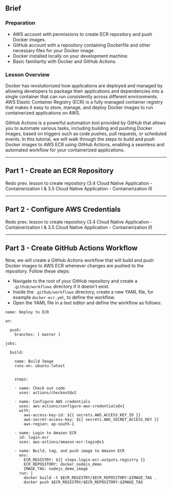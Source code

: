 ## Brief

### Preparation

- AWS account with permissions to create ECR repository and push Docker images.
- GitHub account with a repository containing Dockerfile and other necessary files for your Docker image.
- Docker installed locally on your development machine.
- Basic familiarity with Docker and GitHub Actions.

### Lesson Overview

Docker has revolutionized how applications are deployed and managed by allowing developers to package their applications and dependencies into a single container that can run consistently across different environments. AWS Elastic Container Registry (ECR) is a fully managed container registry that makes it easy to store, manage, and deploy Docker images to run containerized applications on AWS.

GitHub Actions is a powerful automation tool provided by GitHub that allows you to automate various tasks, including building and pushing Docker images, based on triggers such as code pushes, pull requests, or scheduled events. In this tutorial, we will walk through the steps to build and push Docker images to AWS ECR using GitHub Actions, enabling a seamless and automated workflow for your containerized applications.


---

## Part 1 - Create an ECR Repository

Redo prev. lesson to create repository (3.4	Cloud Native Application - Containerization I & 3.5	Cloud Native Application - Containerization II)

---

## Part 2 - Configure AWS Credentials

Redo prev. lesson to create repository (3.4	Cloud Native Application - Containerization I & 3.5	Cloud Native Application - Containerization II)

---

## Part 3 - Create GitHub Actions Workflow

Now, we will create a GitHub Actions workflow that will build and push Docker images to AWS ECR whenever changes are pushed to the repository. Follow these steps:

- Navigate to the root of your GitHub repository and create a `.github/workflows` directory if it doesn't exist.
- Inside the `.github/workflows` directory, create a new YAML file, for example `docker-ecr.yml`, to define the workflow.
- Open the YAML file in a text editor and define the workflow as follows:

```
name: Deploy to ECR

on:
 
  push:
    branches: [ master ]

jobs:
  
  build:
    
    name: Build Image
    runs-on: ubuntu-latest

   
    steps:

    - name: Check out code
      uses: actions/checkout@v2
    
    - name: Configure AWS credentials
      uses: aws-actions/configure-aws-credentials@v1
      with:
        aws-access-key-id: ${{ secrets.AWS_ACCESS_KEY_ID }}
        aws-secret-access-key: ${{ secrets.AWS_SECRET_ACCESS_KEY }}
        aws-region: ap-south-1

    - name: Login to Amazon ECR
      id: login-ecr
      uses: aws-actions/amazon-ecr-login@v1

    - name: Build, tag, and push image to Amazon ECR
      env:
        ECR_REGISTRY: ${{ steps.login-ecr.outputs.registry }}
        ECR_REPOSITORY: docker_nodejs_demo
        IMAGE_TAG: nodejs_demo_image
      run: |
        docker build -t $ECR_REGISTRY/$ECR_REPOSITORY:$IMAGE_TAG .
        docker push $ECR_REGISTRY/$ECR_REPOSITORY:$IMAGE_TAG
```

